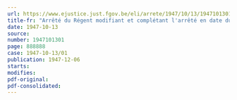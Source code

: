 ```yaml
---
url: https://www.ejustice.just.fgov.be/eli/arrete/1947/10/13/1947101301/justel
title-fr: "Arrêté du Régent modifiant et complétant l'arrêté en date du 30 janvier 1947, instituant la Médaille de l'Effort de Guerre colonial 1940-1945"
date: 1947-10-13
source:
number: 1947101301
page: 888888
case: 1947-10-13/01
publication: 1947-12-06
starts:
modifies:
pdf-original:
pdf-consolidated:
---
```


